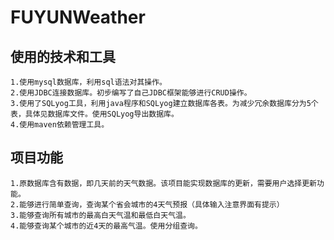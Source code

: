 # FUYUNWeather

## 使用的技术和工具
    1.使用mysql数据库，利用sql语法对其操作。
    2.使用JDBC连接数据库。初步编写了自己JDBC框架能够进行CRUD操作。
    3.使用了SQLyog工具，利用java程序和SQLyog建立数据库各表。为减少冗余数据库分为5个表，具体见数据库文件。使用SQLyog导出数据库。
    4.使用maven依赖管理工具。

## 项目功能
    1.原数据库含有数据，即几天前的天气数据。该项目能实现数据库的更新，需要用户选择更新功能。
    2.能够进行简单查询，查询某个省会城市的4天气预报（具体输入注意界面有提示）
    3.能够查询所有城市的最高白天气温和最低白天气温。
    4.能够查询某个城市的近4天的最高气温。使用分组查询。
    
